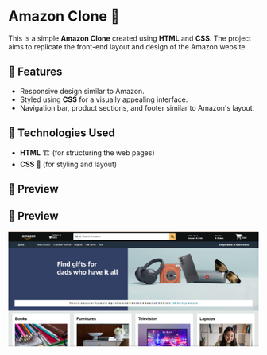 # Amazon Clone 🛒

This is a simple **Amazon Clone** created using **HTML** and **CSS**. The project aims to replicate the front-end layout and design of the Amazon website.

## 📌 Features
- Responsive design similar to Amazon.
- Styled using **CSS** for a visually appealing interface.
- Navigation bar, product sections, and footer similar to Amazon's layout.

## 🚀 Technologies Used
- **HTML** 🏗️ (for structuring the web pages)
- **CSS** 🎨 (for styling and layout)

## 📸 Preview
## 📸 Preview
![Amazon Clone Screenshot](https://raw.githubusercontent.com/hbSrujana/Amazon-Clone/main/amazon%20pic.png)
